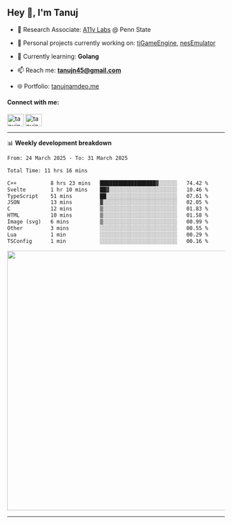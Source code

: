 <h2>Hey 👋, I'm Tanuj</h2>

- 🔬 Research Associate: [A11y Labs](https://a11y.ist.psu.edu/) @ Penn State 

- 🔭 Personal projects currently working on: [tjGameEngine](https://github.com/tanujn45/tjGameEngine), [nesEmulator](https://github.com/tanujn45/nesEmulator)

- 🌱 Currently learning: **Golang**

- 📫 Reach me: **tanujn45@gmail.com**

- 🌐 Portfolio: [tanujnamdeo.me](https://tanujnamdeo.me/)

<h4 align="left">Connect with me:</h4>
<p align="left">
<a href="https://twitter.com/tanujn45" target="blank"><img align="center" src="https://raw.githubusercontent.com/rahuldkjain/github-profile-readme-generator/master/src/images/icons/Social/twitter.svg" alt="tanujn45" height="28" width="38" /></a>
<a href="https://linkedin.com/in/tanujn45" target="blank"><img align="center" src="https://raw.githubusercontent.com/rahuldkjain/github-profile-readme-generator/master/src/images/icons/Social/linked-in-alt.svg" alt="tanujn45" height="28" width="38" /></a>
</p>

-------

📊 **Weekly development breakdown**
<!--START_SECTION:waka-->

```txt
From: 24 March 2025 - To: 31 March 2025

Total Time: 11 hrs 16 mins

C++           8 hrs 23 mins   ██████████████████▓░░░░░░   74.42 %
Svelte        1 hr 10 mins    ██▓░░░░░░░░░░░░░░░░░░░░░░   10.46 %
TypeScript    51 mins         ██░░░░░░░░░░░░░░░░░░░░░░░   07.61 %
JSON          13 mins         ▓░░░░░░░░░░░░░░░░░░░░░░░░   02.05 %
C             12 mins         ▒░░░░░░░░░░░░░░░░░░░░░░░░   01.83 %
HTML          10 mins         ▒░░░░░░░░░░░░░░░░░░░░░░░░   01.58 %
Image (svg)   6 mins          ▒░░░░░░░░░░░░░░░░░░░░░░░░   00.99 %
Other         3 mins          ░░░░░░░░░░░░░░░░░░░░░░░░░   00.55 %
Lua           1 min           ░░░░░░░░░░░░░░░░░░░░░░░░░   00.29 %
TSConfig      1 min           ░░░░░░░░░░░░░░░░░░░░░░░░░   00.16 %
```

<!--END_SECTION:waka-->

<img src="https://wakatime.com/share/@018e9abd-1aa4-4aa6-9db7-5ca3b999e810/4650b67a-98aa-46b4-b598-3d8a2451f0df.svg" width="600"/>

-------
